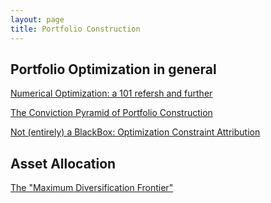 ```yaml
---
layout: page
title: Portfolio Construction
---
```



## Portfolio Optimization in general

[Numerical Optimization: a 101 refersh and further](https://skybluerw.github.io/2023/02/28/convex-optimization-basic.html)

[The Conviction Pyramid of Portfolio Construction](https://skybluerw.github.io/2023/04/01/pyramid-optimization.html)

[Not (entirely) a BlackBox: Optimization Constraint Attribution](https://skybluerw.github.io/2023/04/15/constraint-attribution.html)


## Asset Allocation

[The "Maximum Diversification Frontier"](https://skybluerw.github.io/2023/06/22/The-Maximum-Diversification-Frontier.html)

